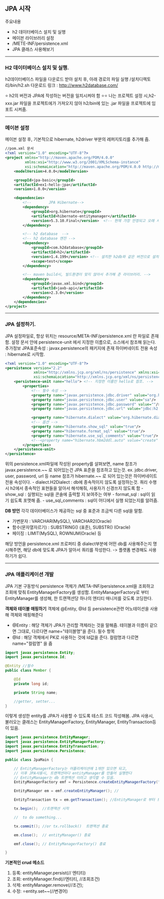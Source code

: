 ## JPA 시작

주요내용
- h2 데이터베이스 설치 및 실행
- 메이븐 라이브러리 설정
- /METE-INF/persistence.xml 
- JPA 클래스 사용해보기

---
### H2 데이터베이스 설치 및 실행.

h2데이터베이스 파일을 다운로드 받아 설치 후, 아래 경로의 파일 실행
/설치디렉토리/bin/h2.sh
다운로드 링크 : http://www.h2database.com/

⭐ h2의 버전과 JPA에 작성하는 버전을 일치시켜야 함
⭐⭐ 나는 프로젝트 설정 시,h2-xxx.jar 파일을 프로젝트에가 가져오지 않아 h2/bin에 있는 .jar 파일을 프로젝트에 임포트 시켜줌.

---

### 메이븐 설정

메이븐 설정 후, 기본적으로 hibernate, h2driver 부분의 레퍼지토리를 추가해 줌.

```xml
//pom.xml 문서
<?xml version="1.0" encoding="UTF-8"?>
<project xmlns="http://maven.apache.org/POM/4.0.0"
         xmlns:xsi="http://www.w3.org/2001/XMLSchema-instance"
         xsi:schemaLocation="http://maven.apache.org/POM/4.0.0 http://maven.apache.org/xsd/maven-4.0.0.xsd">
    <modelVersion>4.0.0</modelVersion>

    <groupId>jpa-basic</groupId>
    <artifactId>ex1-hello-jpa</artifactId>
    <version>1.0.0</version>

    <dependencies>
        <!--        JPA Hibernate-->
        <dependency>
            <groupId>org.hibernate</groupId>
            <artifactId>hibernate-entitymanager</artifactId>
            <version>5.3.10.Final</version>  <!-- 현재 가장 안정되고 오래 사용한 버전 -->
        </dependency>

        <!-- h2 database  -->
        <!-- h2 database 엔진 -->
        <dependency>
            <groupId>com.h2database</groupId>
            <artifactId>h2</artifactId>
            <version>1.4.199</version> <!-- 설치한 h2db와 같은 버전으로 설치 -->
            <scope>test</scope>
        </dependency>

        <!-- maven build시, 빌드환경이 맞지 않아서 추가해 준 라이브러리. -->
        <dependency>
            <groupId>javax.xml.bind</groupId>
            <artifactId>jaxb-api</artifactId>
            <version>2.3.0</version>
        </dependency>
    </dependencies>
</project>

```

---
### JPA 설정하기.

JPA 설정파일로, 항상 위치는 resource/META-INF/persistence.xml 란 파일로 존재함.
설정 문서 안에 persistence-unit 에서 지정한 이름으로, 소스에서 참조해 읽는다.
추가정보
JPA표준속성 : javax.persistence의 패키지에 존재
하이버네이트 전용 속성 : hibernate로 시작함.

```xml
<?xml version="1.0" encoding="UTF-8"?>
<persistence version="2.2"
             xmlns="http://xmlns.jcp.org/xml/ns/persistence" xmlns:xsi="http://www.w3.org/2001/XMLSchema-instance"
             xsi:schemaLocation="http://xmlns.jcp.org/xml/ns/persistence http://xmlns.jcp.org/xml/ns/persistence/persistence_2_2.xsd">
    <persistence-unit name="hello"> <!-- 지정한 이름인 hello로 참조. -->
        <properties>
            <!-- 필수 속성 -->
            <property name="javax.persistence.jdbc.driver" value="org.h2.Driver"/>
            <property name="javax.persistence.jdbc.user" value="sa"/>
            <property name="javax.persistence.jdbc.password" value=""/>
            <property name="javax.persistence.jdbc.url" value="jdbc:h2:tcp://localhost/~"/>    <!-- 경로설정 -->

            <property name="hibernate.dialect" value="org.hibernate.dialect.H2Dialect"/> <!-- H2Dialect!. 디비 종속적이지 않도록 JPA가 알아서 해석해준다. -->
            <!-- 옵션 -->
            <property name="hibernate.show_sql" value="true"/>
            <property name="hibernate.format_sql" value="true"/>
            <property name="hibernate.use_sql_comments" value="true"/>
            <!--<property name="hibernate.hbm2ddl.auto" value="create" />-->
        </properties>
    </persistence-unit>
</persistence>
```

위의 persistence.xml파일에 작성된 property를 살펴보면,
name 참조가 javax.persistence.~~ 로 되어있는건 JPA 표준을 참조하고 있는것.
    ex. jdbc.driver, user, password, url 등
name 참조가 hibernate.~~ 로 되어 있는것은 하이버네이트 전용 속성이다.
    - dialect.H2Dialect : db에 종속적이지 않도록 설정하는것. 쿼리 수행시 h2에서 종속적인 표현들을 알아서 해석해줘, 사용자가 신경쓰지 않도록 함
    - show_sql : 실행되는 sql을 콘솔에 출력할 지 보여주는 여부
    - format_sql : sql이 읽기 쉽도록 포맷해 줌.
    - use_sql_comments : sql이 어디에서 실행 되었는지를 알려줌.

**DB 방언**
각각 데이터베이스가 제공하는 sql 중 표준과 조금씩 다른 sql을 말함.
 - 가변문자 : VARCHAR(MySQL), VARCHAR2(Oracle)
 - 함수(문자열자르기) : SUBSTRING() (표준), SUBSTR() (Oracle)
 - 페이징 : LIMIT(MySQL), ROWNUM(Oracle) 등

해당 방언을 persistence.xml 프로퍼티 중 dialect부분에 어떤 db를 사용해주는지 명시해주면, 해당 db에 맞도록 JPA가 알아서 쿼리를 작성한다. 
-> 플랫폼 변경해도 사용하기가 쉽다.

---
### JPA 애플리케이션 개발

JPA 기본 구동방식
persistence 객체가 /META-INF/persistence.xml을 조회하고
조회에 맞춰 EntityManagerFactory를 생성함.
EntityManagerFactory로 부터 EntityManager를 생성해, 한 트랜잭션당 하나의 엔티티 매니저를 갖도록 코딩한다.


**객체와 테이블 매핑하기**
객체에 @Entity, @Id 등 persistence관련 어노테이션을 사용해 객체와 매핑해준다
- @Entity : 해당 객체가 JPA가 관리할 객체라는 것을 말해줌. 테이블과 이름이 같으면 그대로, 다르다면 name="테이블명"을 준다. 필수 항목
- @Id : 해당 객체에서 PK로 사용하는 것에 Id값을 준다. 컬럼명과 다르면 name="컬럼명" 을 줌

```java
import javax.persistence.Entity;
import javax.persistence.Id;

@Entity //필수
public class Member {

    @Id
    private long id;

    private String name;

    //getter, setter...
}
```

이렇게 생성한 entity를 JPA가 사용할 수 있도록 테스트 코드 작성해봄.
JPA 사용시, 불러오는 클래스는 EntityManagerFactory, EntityManager, EntityTransaction등이 있음.
```java
import javax.persistence.EntityManager;
import javax.persistence.EntityManagerFactory;
import javax.persistence.EntityTransaction;
import javax.persistence.Persistence;

public class JpaMain {

    // EntityManagerFactory는 어플리케이션에 1개만 있으면 되고,
    // 이후 JPA사용시, 트랜잭션마다 entityManager를 만들어 실행한다 
    // EntityManager는 db 트랜잭션 이라고 생각할 수 있음.
    EntityManagerFactory emf = Persistence.createEntityManagerFactory("hello"); //persistence.xml 에 있는 persistence-unit 명을 입력

    EntityManager em = emf.createEntityManager(); //

    EntityTransaction tx = em.getTransaction(); //EntityManager로 부터 트랜잭션을 호출해서 사용함.

    tx.begin();  //트랜잭션 시작

    //  to do something...

    tx.commit(); //or tx.rollback()  트랜잭션 종료

    em.close();  // entityManager() 종료

    emf.close(); // EntityManagerFactory() 종료

}

```

**기본적인 crud 메소드**
1. 등록: entityManager.persist(// 엔티티)
2. 조회: entityManager.find(//엔티티, //조회조건)
3. 삭제: entityManager.remove(//조건);
4. 수정: ⭐entity.set~~(//변경어)

